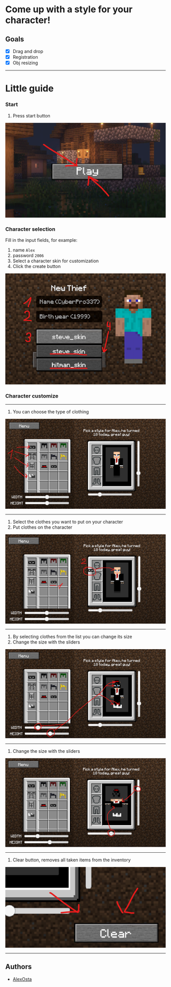 # Come up with a style for your character!

## Goals
- [x] Drag and drop
- [x] Registration
- [x] Obj resizing

---

# Little guide

### Start
1. Press start button

![start_btn](readme_/menu.png)


### Character selection

Fill in the input fields, for example:
1. name `Alex`
2. password `2006`
3. Select a character skin for customization
4. Click the create button

![start_btn](readme_/newCharacter.png)


### Character customize

---

1. You can choose the type of clothing

![start_btn](readme_/CharacterCustomize_0.png)

---

1. Select the clothes you want to put on your character
2. Put clothes on the character

![start_btn](readme_/CharacterCustomize_1.png)

---

1. By selecting clothes from the list you can change its size
2. Change the size with the sliders

![start_btn](readme_/CharacterCustomize_2.png)

---

1. Change the size with the sliders

![start_btn](readme_/CharacterCustomize_3.png)

---

1. Clear button, removes all taken items from the inventory

![start_btn](readme_/CharacterCustom_clear.png)

---


## Authors

- [AlexOsta](https://github.com/AlexUnderOS)

